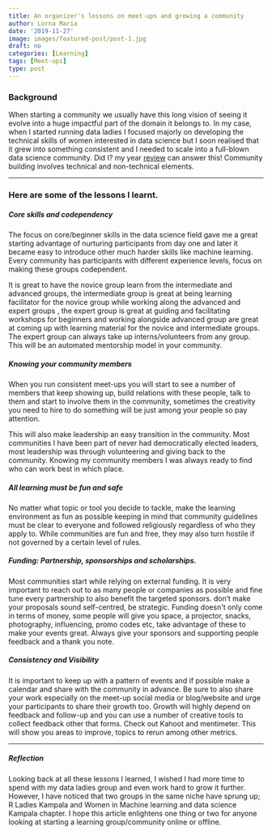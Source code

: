 ```yaml
---
title: An organizer's lessons on meet-ups and growing a community
author: Lorna Maria
date: '2019-11-27'
image: images/featured-post/post-1.jpg
draft: no
categories: [Learning]
tags: [Meet-ups]
type: post
---
```

### Background

When starting a community we usually have this long vision of seeing it evolve into a huge impactful part of the domain it belongs to. In my case, when I started running data ladies I focused majorly on developing the technical skills of women interested in data science but I soon realised that it grew into something consistent and I needed to scale into a full-blown data science community. Did I? my year [review](https://medium.com/@lornamariak/a-2018-review-learning-and-life-ffcc737dac52) can answer this!
Community building involves technical and non-technical elements.

<hr>

### Here are some of the lessons I learnt.

##### Core skills and codependency
The focus on core/beginner skills in the data science field gave me a great starting advantage of nurturing participants from day one and later it became easy to introduce other much harder skills like machine learning. Every community has participants with different experience levels, focus on making these groups codependent.

It is great to have the novice group learn from the intermediate and advanced groups, the intermediate group is great at being learning facilitator for the novice group while working along the advanced and expert groups , the expert group is great at guiding and facilitating workshops for beginners and working alongside advanced group are great at coming up with learning material for the novice and intermediate groups. The expert group can always take up interns/volunteers from any group.
This will be an automated mentorship model in your community.

##### Knowing your community members
When you run consistent meet-ups you will start to see a number of members that keep showing up, build relations with these people, talk to them and start to involve them in the community, sometimes the creativity you need to hire to do something will be just among your people so pay attention.

This will also make leadership an easy transition in the community. Most communities I have been part of never had democratically elected leaders, most leadership was through volunteering and giving back to the community. Knowing my community members I was always ready to find who can work best in which place.

##### All learning must be fun and safe
No matter what topic or tool you decide to tackle, make the learning environment as fun as possible keeping in mind that community guidelines must be clear to everyone and followed religiously regardless of who they apply to. While communities are fun and free, they may also turn hostile if not governed by a certain level of rules.

##### Funding: Partnership, sponsorships and scholarships.
Most communities start while relying on external funding. It is very important to reach out to as many people or companies as possible and fine tune every partnership to also benefit the targeted sponsors. don’t make your proposals sound self-centred, be strategic.
Funding doesn't only come in terms of money, some people will give you space, a projector, snacks, photography, influencing, promo codes etc, take advantage of these to make your events great.
Always give your sponsors and supporting people feedback and a thank you note.

##### Consistency and Visibility
It is important to keep up with a pattern of events and if possible make a calendar and share with the community in advance. Be sure to also share your work especially on the meet-up social media or blog/website and urge your participants to share their growth too.
Growth will highly depend on feedback and follow-up and you can use a number of creative tools to collect feedback other that forms. Check out Kahoot and mentimeter. This will show you areas to improve, topics to rerun among other metrics.

<hr>

##### Reflection
Looking back at all these lessons I learned, I wished I had more time to spend with my data ladies group and even work hard to grow it further. However, I have noticed that two groups in the same niche have sprung up; R Ladies Kampala and Women in Machine learning and data science Kampala chapter.
I hope this article enlightens one thing or two for anyone looking at starting a learning group/community online or offline.